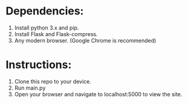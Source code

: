 # Dependencies:
1) Install python 3.x and pip.
2) Install Flask and Flask-compress.
3) Any modern browser. (Google Chrome is recommended)

# Instructions:
1) Clone this repo to your device.
2) Run main.py
3) Open your browser and navigate to localhost:5000 to view the site.
